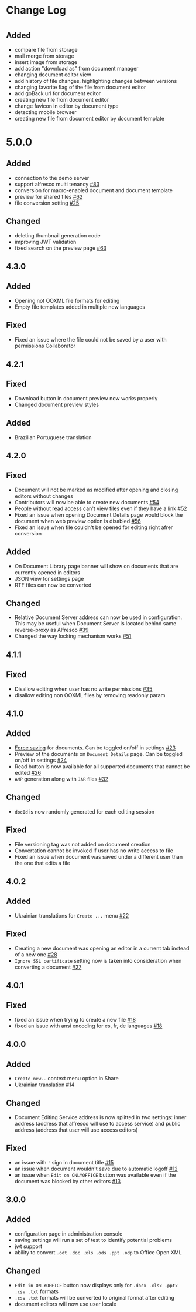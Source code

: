 # Change Log

#
## Added
- compare file from storage
- mail merge from storage
- insert image from storage
- add action "download as" from document manager
- changing document editor view
- add history of file changes, highlighting changes between versions 
- changing favorite flag of the file from document editor
- add goBack url for document editor
- creating new file from document editor
- change favicon in editor by document type
- detecting mobile browser
- creating new file from document editor by document template

# 5.0.0
## Added
- connection to the demo server
- support alfresco multi tenancy [#83](https://github.com/ONLYOFFICE/onlyoffice-alfresco/issues/83)
- conversion for macro-enabled document and document template
- preview for shared files [#62](https://github.com/ONLYOFFICE/onlyoffice-alfresco/issues/62)
- file conversion setting [#25](https://github.com/ONLYOFFICE/onlyoffice-alfresco/issues/25)

## Changed
- deleting thumbnail generation code
- improving JWT validation
- fixed search on the preview page [#63](https://github.com/ONLYOFFICE/onlyoffice-alfresco/issues/63)

## 4.3.0
## Added
- Opening not OOXML file formats for editing
- Empty file templates added in multiple new languages

## Fixed
- Fixed an issue where the file could not be saved by a user with permissions Collaborator

## 4.2.1
## Fixed
- Download button in document preview now works properly
- Changed document preview styles

## Added
- Brazilian Portuguese translation

## 4.2.0
## Fixed
- Document will not be marked as modified after opening and closing editors without changes
- Contributors will now be able to create new documents [#54](https://github.com/ONLYOFFICE/onlyoffice-alfresco/issues/54)
- People without read access can't view files even if they have a link [#52](https://github.com/ONLYOFFICE/onlyoffice-alfresco/issues/52)
- Fixed an issue when opening Document Details page would block the document when web preview option is disabled  [#56](https://github.com/ONLYOFFICE/onlyoffice-alfresco/issues/56)
- Fixed an issue when file couldn't be opened for editing right afrer conversion

## Added
- On Document Library page banner will show on documents that are currently opened in editors
- JSON view for settings page
- RTF files can now be converted

## Changed
- Relative Document Server address can now be used in configuration. This may be useful when Document Server is located behind same reverse-proxy as Alfresco [#39](https://github.com/ONLYOFFICE/onlyoffice-alfresco/issues/39)
- Changed the way locking mechanism works [#51](https://github.com/ONLYOFFICE/onlyoffice-alfresco/issues/51)

## 4.1.1
## Fixed
- Disallow editing when user has no write permissions [#35](https://github.com/ONLYOFFICE/onlyoffice-alfresco/issues/35)
- disallow editing non OOXML files by removing readonly param

## 4.1.0
## Added
- [Force saving](https://api.onlyoffice.com/editors/save#forcesave) for documents. Can be toggled on/off in settings [#23](https://github.com/ONLYOFFICE/onlyoffice-alfresco/issues/23)
- Preview of the documents on `Document Details` page. Can be toggled on/off in settings [#24](https://github.com/ONLYOFFICE/onlyoffice-alfresco/issues/24)
- Read button is now available for all supported documents that cannot be edited [#26](https://github.com/ONLYOFFICE/onlyoffice-alfresco/pull/26)
- `AMP` generation along with `JAR` files [#32](https://github.com/ONLYOFFICE/onlyoffice-alfresco/issues/32)

## Changed
- `docId` is now randomly generated for each editing session

## Fixed
- File versioning tag was not added on document creation
- Convertation cannot be invoked if user has no write access to file
- Fixed an issue when document was saved under a different user than the one that edits a file

## 4.0.2
## Added
 - Ukrainian translations for `Create ...` menu [#22](https://github.com/ONLYOFFICE/onlyoffice-alfresco/pull/22)

## Fixed
 - Creating a new document was opening an editor in a current tab instead of a new one [#28](https://github.com/ONLYOFFICE/onlyoffice-alfresco/issues/28)
 - `Ignore SSL certificate` setting now is taken into consideration when converting a document [#27](https://github.com/ONLYOFFICE/onlyoffice-alfresco/issues/27)

## 4.0.1
## Fixed
 - fixed an issue when trying to create a new file [#18](https://github.com/ONLYOFFICE/onlyoffice-alfresco/issues/18)
 - fixed an issue with ansi encoding for es, fr, de languages [#18](https://github.com/ONLYOFFICE/onlyoffice-alfresco/issues/18)

## 4.0.0
## Added
 - `Create new..` context menu option in Share
 - Ukrainian translation [#14](https://github.com/ONLYOFFICE/onlyoffice-alfresco/issues/14)

## Changed
 - Document Editing Service address is now splitted in two settings: inner address (address that alfresco will use to access service) and public address (address that user will use access editors)

## Fixed
 - an issue with `'` sign in document title [#15](https://github.com/ONLYOFFICE/onlyoffice-alfresco/issues/15)
 - an issue when document wouldn't save due to automatic logoff [#12](https://github.com/ONLYOFFICE/onlyoffice-alfresco/issues/12)
 - an issue when `Edit on ONLYOFFICE` button was available even if the document was blocked by other editors [#13](https://github.com/ONLYOFFICE/onlyoffice-alfresco/issues/13)

## 3.0.0
## Added
- configuration page in administration console
- saving settings will run a set of test to identify potential problems
- jwt support
- ability to convert `.odt .doc .xls .ods .ppt .odp` to Office Open XML

## Changed
- `Edit in ONLYOFFICE` button now displays only for `.docx .xlsx .pptx .csv .txt` formats
- `.csv .txt` formats will be converted to original format after editing
- document editors will now use user locale
